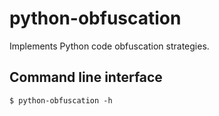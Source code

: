 # python-obfuscation

Implements Python code obfuscation strategies.

## Command line interface

```
$ python-obfuscation -h

```
